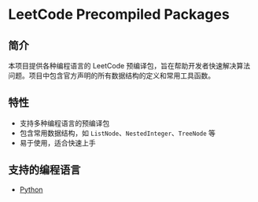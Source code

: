 # LeetCode Precompiled Packages

## 简介
本项目提供各种编程语言的 LeetCode 预编译包，旨在帮助开发者快速解决算法问题。项目中包含官方声明的所有数据结构的定义和常用工具函数。

## 特性
- 支持多种编程语言的预编译包
- 包含常用数据结构，如 `ListNode`、`NestedInteger`、`TreeNode` 等
- 易于使用，适合快速上手

## 支持的编程语言
- [Python](https://github.com/zonewave/leetcode-precomiled/tree/master/py#readme)


